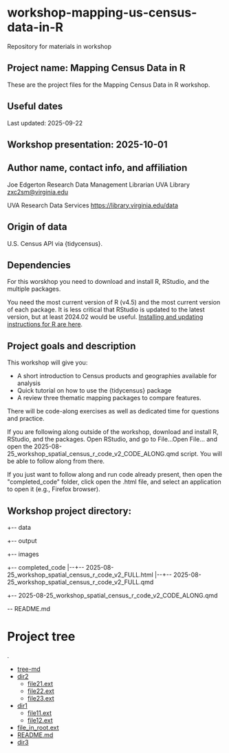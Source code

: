 # workshop-mapping-us-census-data-in-R
Repository for materials in workshop 

## Project name: Mapping Census Data in R
These are the project files for the Mapping Census Data in R workshop.

## Useful dates
Last updated: 2025-09-22

## Workshop presentation: 2025-10-01

## Author name, contact info, and affiliation
Joe Edgerton
Research Data Management Librarian
UVA Library
zxc2sm@virginia.edu

UVA Research Data Services
https://library.virginia.edu/data

## Origin of data
U.S. Census API via {tidycensus}.

## Dependencies
For this worskhop you need to download and install R, RStudio, and the multiple packages.

You need the most current version of R (v4.5) and the most current version of each package. It is less critical that RStudio is updated to the latest version, but at least 2024.02 would be useful. [Installing and updating instructions for R are here](https://uvastatlab.github.io/install_r/).

## Project goals and description
This workshop will give you:
- A short introduction to Census products and geographies available for analysis
- Quick tutorial on how to use the {tidycensus} package
- A review three thematic mapping packages to compare features.

There will be code-along exercises as well as dedicated time for questions and practice.

If you are following along outside of the workshop, download and install R, RStudio, and the packages. Open RStudio, and go to File...Open File... and open the 2025-08-25_workshop_spatial_census_r_code_v2_CODE_ALONG.qmd script. You will be able to follow along from there.

If you just want to follow along and run code already present, then open the "completed_code" folder, click open the .html file, and select an application to open it (e.g., Firefox browser).

## Workshop project directory:

+-- data

+-- output

+-- images

+-- completed_code
|--+-- 2025-08-25_workshop_spatial_census_r_code_v2_FULL.html
|--+-- 2025-08-25_workshop_spatial_census_r_code_v2_FULL.qmd

+-- 2025-08-25_workshop_spatial_census_r_code_v2_CODE_ALONG.qmd

\-- README.md

# Project tree

.
 * [tree-md](./tree-md)
 * [dir2](./dir2)
   * [file21.ext](./dir2/file21.ext)
   * [file22.ext](./dir2/file22.ext)
   * [file23.ext](./dir2/file23.ext)
 * [dir1](./dir1)
   * [file11.ext](./dir1/file11.ext)
   * [file12.ext](./dir1/file12.ext)
 * [file_in_root.ext](./file_in_root.ext)
 * [README.md](./README.md)
 * [dir3](./dir3)
